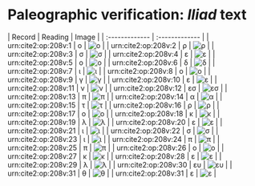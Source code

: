 # Paleographic verification: *Iliad* text

| Record | Reading     | Image     |
| :------------- | :------------- |
| urn:cite2:op:208v:1 | ο | ![ο](http://www.homermultitext.org/iipsrv?OBJ=IIP,1.0&FIF=/project/homer/pyramidal/VenA/VA208VN_0710.tif&RGN=0.4959,0.2445,0.01474,0.01355&WID=50&CVT=JPEG) | 
| urn:cite2:op:208v:2 | ρ | ![ρ](http://www.homermultitext.org/iipsrv?OBJ=IIP,1.0&FIF=/project/homer/pyramidal/VenA/VA208VN_0710.tif&RGN=0.5107,0.2445,0.007922,0.01591&WID=50&CVT=JPEG) | 
| urn:cite2:op:208v:3 | σ | ![σ](http://www.homermultitext.org/iipsrv?OBJ=IIP,1.0&FIF=/project/homer/pyramidal/VenA/VA208VN_0710.tif&RGN=0.5232,0.2425,0.01271,0.01632&WID=50&CVT=JPEG) | 
| urn:cite2:op:208v:4 | ε | ![ε](http://www.homermultitext.org/iipsrv?OBJ=IIP,1.0&FIF=/project/homer/pyramidal/VenA/VA208VN_0710.tif&RGN=0.5345,0.2436,0.01124,0.01286&WID=50&CVT=JPEG) | 
| urn:cite2:op:208v:5 | ο | ![ο](http://www.homermultitext.org/iipsrv?OBJ=IIP,1.0&FIF=/project/homer/pyramidal/VenA/VA208VN_0710.tif&RGN=0.5437,0.2451,0.01124,0.01051&WID=50&CVT=JPEG) | 
| urn:cite2:op:208v:6 | δ | ![δ](http://www.homermultitext.org/iipsrv?OBJ=IIP,1.0&FIF=/project/homer/pyramidal/VenA/VA208VN_0710.tif&RGN=0.5564,0.2387,0.01437,0.01577&WID=50&CVT=JPEG) | 
| urn:cite2:op:208v:7 | ι | ![ι](http://www.homermultitext.org/iipsrv?OBJ=IIP,1.0&FIF=/project/homer/pyramidal/VenA/VA208VN_0710.tif&RGN=0.5674,0.2447,0.01142,0.01134&WID=50&CVT=JPEG) | 
| urn:cite2:op:208v:8 | ο | ![ο](http://www.homermultitext.org/iipsrv?OBJ=IIP,1.0&FIF=/project/homer/pyramidal/VenA/VA208VN_0710.tif&RGN=0.5787,0.2425,0.008106,0.01494&WID=50&CVT=JPEG) | 
| urn:cite2:op:208v:9 | γ | ![γ](http://www.homermultitext.org/iipsrv?OBJ=IIP,1.0&FIF=/project/homer/pyramidal/VenA/VA208VN_0710.tif&RGN=0.5892,0.2433,0.01013,0.01494&WID=50&CVT=JPEG) | 
| urn:cite2:op:208v:10 | ε | ![ε](http://www.homermultitext.org/iipsrv?OBJ=IIP,1.0&FIF=/project/homer/pyramidal/VenA/VA208VN_0710.tif&RGN=0.5980,0.2407,0.01013,0.01494&WID=50&CVT=JPEG) | 
| urn:cite2:op:208v:11 | ν | ![ν](http://www.homermultitext.org/iipsrv?OBJ=IIP,1.0&FIF=/project/homer/pyramidal/VenA/VA208VN_0710.tif&RGN=0.6080,0.2409,0.01013,0.01494&WID=50&CVT=JPEG) | 
| urn:cite2:op:208v:12 | εσ | ![εσ](http://www.homermultitext.org/iipsrv?OBJ=IIP,1.0&FIF=/project/homer/pyramidal/VenA/VA208VN_0710.tif&RGN=0.6201,0.2405,0.01953,0.01508&WID=50&CVT=JPEG) | 
| urn:cite2:op:208v:13 | π | ![π](http://www.homermultitext.org/iipsrv?OBJ=IIP,1.0&FIF=/project/homer/pyramidal/VenA/VA208VN_0710.tif&RGN=0.6413,0.2418,0.01566,0.01411&WID=50&CVT=JPEG) | 
| urn:cite2:op:208v:14 | α | ![α](http://www.homermultitext.org/iipsrv?OBJ=IIP,1.0&FIF=/project/homer/pyramidal/VenA/VA208VN_0710.tif&RGN=0.6527,0.2412,0.01363,0.009820&WID=50&CVT=JPEG) | 
| urn:cite2:op:208v:15 | τ | ![τ](http://www.homermultitext.org/iipsrv?OBJ=IIP,1.0&FIF=/project/homer/pyramidal/VenA/VA208VN_0710.tif&RGN=0.6643,0.2425,0.01363,0.009820&WID=50&CVT=JPEG) | 
| urn:cite2:op:208v:16 | ρ | ![ρ](http://www.homermultitext.org/iipsrv?OBJ=IIP,1.0&FIF=/project/homer/pyramidal/VenA/VA208VN_0710.tif&RGN=0.6752,0.2426,0.01216,0.01411&WID=50&CVT=JPEG) | 
| urn:cite2:op:208v:17 | ο | ![ο](http://www.homermultitext.org/iipsrv?OBJ=IIP,1.0&FIF=/project/homer/pyramidal/VenA/VA208VN_0710.tif&RGN=0.6857,0.2419,0.01050,0.008714&WID=50&CVT=JPEG) | 
| urn:cite2:op:208v:18 | κ | ![κ](http://www.homermultitext.org/iipsrv?OBJ=IIP,1.0&FIF=/project/homer/pyramidal/VenA/VA208VN_0710.tif&RGN=0.6957,0.2379,0.01437,0.01383&WID=50&CVT=JPEG) | 
| urn:cite2:op:208v:19 | λ | ![λ](http://www.homermultitext.org/iipsrv?OBJ=IIP,1.0&FIF=/project/homer/pyramidal/VenA/VA208VN_0710.tif&RGN=0.7074,0.2401,0.01437,0.01162&WID=50&CVT=JPEG) | 
| urn:cite2:op:208v:20 | ε | ![ε](http://www.homermultitext.org/iipsrv?OBJ=IIP,1.0&FIF=/project/homer/pyramidal/VenA/VA208VN_0710.tif&RGN=0.7220,0.2415,0.008106,0.009405&WID=50&CVT=JPEG) | 
| urn:cite2:op:208v:21 | ι | ![ι](http://www.homermultitext.org/iipsrv?OBJ=IIP,1.0&FIF=/project/homer/pyramidal/VenA/VA208VN_0710.tif&RGN=0.7294,0.2415,0.008106,0.009405&WID=50&CVT=JPEG) | 
| urn:cite2:op:208v:22 | σ | ![σ](http://www.homermultitext.org/iipsrv?OBJ=IIP,1.0&FIF=/project/homer/pyramidal/VenA/VA208VN_0710.tif&RGN=0.7371,0.2414,0.01142,0.009959&WID=50&CVT=JPEG) | 
| urn:cite2:op:208v:23 | ι | ![ι](http://www.homermultitext.org/iipsrv?OBJ=IIP,1.0&FIF=/project/homer/pyramidal/VenA/VA208VN_0710.tif&RGN=0.7587,0.2441,0.01142,0.01120&WID=50&CVT=JPEG) | 
| urn:cite2:op:208v:24 | π | ![π](http://www.homermultitext.org/iipsrv?OBJ=IIP,1.0&FIF=/project/homer/pyramidal/VenA/VA208VN_0710.tif&RGN=0.7708,0.2420,0.01437,0.01148&WID=50&CVT=JPEG) | 
| urn:cite2:op:208v:25 | π | ![π](http://www.homermultitext.org/iipsrv?OBJ=IIP,1.0&FIF=/project/homer/pyramidal/VenA/VA208VN_0710.tif&RGN=0.7821,0.2419,0.01197,0.01148&WID=50&CVT=JPEG) | 
| urn:cite2:op:208v:26 | ο | ![ο](http://www.homermultitext.org/iipsrv?OBJ=IIP,1.0&FIF=/project/homer/pyramidal/VenA/VA208VN_0710.tif&RGN=0.7918,0.2430,0.01124,0.008022&WID=50&CVT=JPEG) | 
| urn:cite2:op:208v:27 | κ | ![κ](http://www.homermultitext.org/iipsrv?OBJ=IIP,1.0&FIF=/project/homer/pyramidal/VenA/VA208VN_0710.tif&RGN=0.8034,0.2353,0.01253,0.01729&WID=50&CVT=JPEG) | 
| urn:cite2:op:208v:28 | ε | ![ε](http://www.homermultitext.org/iipsrv?OBJ=IIP,1.0&FIF=/project/homer/pyramidal/VenA/VA208VN_0710.tif&RGN=0.8137,0.2400,0.01124,0.01134&WID=50&CVT=JPEG) | 
| urn:cite2:op:208v:29 | λ | ![λ](http://www.homermultitext.org/iipsrv?OBJ=IIP,1.0&FIF=/project/homer/pyramidal/VenA/VA208VN_0710.tif&RGN=0.8189,0.2412,0.01474,0.01535&WID=50&CVT=JPEG) | 
| urn:cite2:op:208v:30 | ευ | ![ευ](http://www.homermultitext.org/iipsrv?OBJ=IIP,1.0&FIF=/project/homer/pyramidal/VenA/VA208VN_0710.tif&RGN=0.8344,0.2375,0.01732,0.01674&WID=50&CVT=JPEG) | 
| urn:cite2:op:208v:31 | θ | ![θ](http://www.homermultitext.org/iipsrv?OBJ=IIP,1.0&FIF=/project/homer/pyramidal/VenA/VA208VN_0710.tif&RGN=0.8510,0.2379,0.01050,0.01674&WID=50&CVT=JPEG) | 
| urn:cite2:op:208v:31 | ε | ![ε](http://www.homermultitext.org/iipsrv?OBJ=IIP,1.0&FIF=/project/homer/pyramidal/VenA/VA208VN_0710.tif&RGN=0.8600,0.2361,0.01050,0.01674&WID=50&CVT=JPEG) | 


